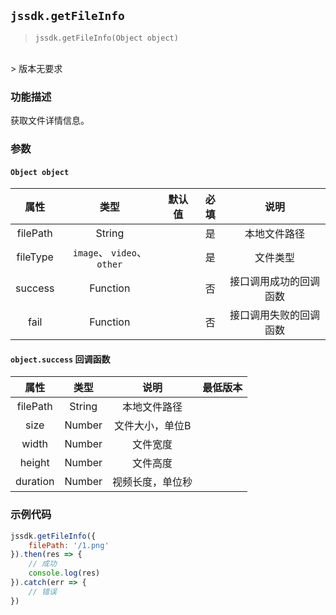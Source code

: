
## `jssdk.getFileInfo`

> `jssdk.getFileInfo(Object object)`
<br/>
> 版本无要求

### 功能描述

获取文件详情信息。

### 参数

#### `Object object`

| 属性 | 类型 | 默认值 | 必填 | 说明 |
| :--: | :--: | :--: | :--: | :--: |
| filePath | String |  | 是 | 本地文件路径 |
| fileType | `image`、 `video`、 `other` |  | 是 | 文件类型 |
| success | Function |  | 否 | 接口调用成功的回调函数 |
| fail | Function |  | 否 | 接口调用失败的回调函数 |

#### `object.success` 回调函数

| 属性 | 类型 | 说明 | 最低版本 |
| :--: | :--: | :--: | :--: |
| filePath | String | 本地文件路径 |  |
| size | Number | 文件大小，单位B |  |
| width | Number | 文件宽度 |  |
| height | Number | 文件高度 |  |
| duration | Number | 视频长度，单位秒 |  |

### 示例代码

```js
jssdk.getFileInfo({
    filePath: '/1.png'
}).then(res => {
    // 成功
    console.log(res)
}).catch(err => {
    // 错误
})
```

